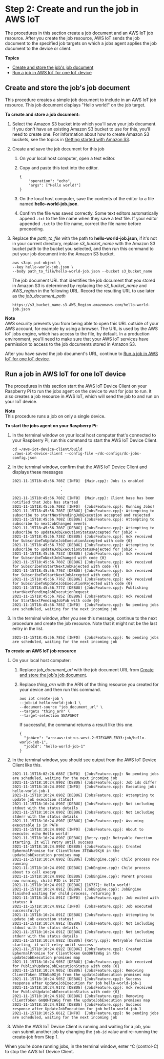 # Step 2: Create and run the job in AWS IoT<a name="iot-dc-runjobs-prepare-define"></a>

The procedures in this section create a job document and an AWS IoT job resource\. After you create the job resource, AWS IoT sends the job document to the specified job targets on which a jobs agent applies the job document to the device or client\.

**Topics**
+ [Create and store the job's job document](#iot-dc-runjobs-prepare-define-jobdoc)
+ [Run a job in AWS IoT for one IoT device](#iot-dc-runjobs-prepare-define-job)

## Create and store the job's job document<a name="iot-dc-runjobs-prepare-define-jobdoc"></a>

This procedure creates a simple job document to include in an AWS IoT job resource\. This job document displays "Hello world\!" on the job target\.

**To create and store a job document:**

1. Select the Amazon S3 bucket into which you'll save your job document\. If you don't have an existing Amazon S3 bucket to use for this, you'll need to create one\. For information about how to create Amazon S3 buckets, see the topics in [Getting started with Amazon S3](https://docs.aws.amazon.com/AmazonS3/latest/userguide/GetStartedWithS3.html)\.

1. Create and save the job document for this job

   1. On your local host computer, open a text editor\.

   1. Copy and paste this text into the editor\.

      ```
      {
          "operation": "echo",
          "args": ["Hello world!"]
      }
      ```

   1. On the local host computer, save the contents of the editor to a file named **hello\-world\-job\.json**\.

   1. Confirm the file was saved correctly\. Some text editors automatically append `.txt` to the file name when they save a text file\. If your editor appended `.txt` to the file name, correct the file name before proceeding\.

1. Replace the *path\_to\_file* with the path to **hello\-world\-job\.json**, if it's not in your current directory, replace *s3\_bucket\_name* with the Amazon S3 bucket path to the bucket you selected, and then run this command to put your job document into the Amazon S3 bucket\.

   ```
   aws s3api put-object \
   --key hello-world-job.json \
   --body path_to_file/hello-world-job.json --bucket s3_bucket_name
   ```

   The job document URL that identifies the job document that you stored in Amazon S3 is determined by replacing the *s3\_bucket\_name* and *AWS\_region* in the following URL\. Record the resulting URL to use later as the *job\_document\_path*

   ```
   https://s3_bucket_name.s3.AWS_Region.amazonaws.com/hello-world-job.json
   ```
**Note**  
AWS security prevents you from being able to open this URL outside of your AWS account, for example by using a browser\. The URL is used by the AWS IoT jobs engine, which has access to the file, by default\. In a production environment, you'll need to make sure that your AWS IoT services have permission to access to the job documents stored in Amazon S3\.

After you have saved the job document's URL, continue to [Run a job in AWS IoT for one IoT device](#iot-dc-runjobs-prepare-define-job)\.

## Run a job in AWS IoT for one IoT device<a name="iot-dc-runjobs-prepare-define-job"></a>

The procedures in this section start the AWS IoT Device Client on your Raspberry Pi to run the jobs agent on the device to wait for jobs to run\. It also creates a job resource in AWS IoT, which will send the job to and run on your IoT device\.

**Note**  
This procedure runs a job on only a single device\.

**To start the jobs agent on your Raspberry Pi:**

1. In the terminal window on your local host computer that's connected to your Raspberry Pi, run this command to start the AWS IoT Device Client\.

   ```
   cd ~/aws-iot-device-client/build
   ./aws-iot-device-client --config-file ~/dc-configs/dc-jobs-config.json
   ```

1. In the terminal window, confirm that the AWS IoT Device Client and displays these messages

   ```
   2021-11-15T18:45:56.708Z [INFO]  {Main.cpp}: Jobs is enabled
                         .
                         .
                         .
   2021-11-15T18:45:56.708Z [INFO]  {Main.cpp}: Client base has been notified that Jobs has started
   2021-11-15T18:45:56.708Z [INFO]  {JobsFeature.cpp}: Running Jobs!
   2021-11-15T18:45:56.708Z [DEBUG] {JobsFeature.cpp}: Attempting to subscribe to startNextPendingJobExecution accepted and rejected
   2021-11-15T18:45:56.708Z [DEBUG] {JobsFeature.cpp}: Attempting to subscribe to nextJobChanged events
   2021-11-15T18:45:56.708Z [DEBUG] {JobsFeature.cpp}: Attempting to subscribe to updateJobExecutionStatusAccepted for jobId +
   2021-11-15T18:45:56.738Z [DEBUG] {JobsFeature.cpp}: Ack received for SubscribeToUpdateJobExecutionAccepted with code {0}
   2021-11-15T18:45:56.739Z [DEBUG] {JobsFeature.cpp}: Attempting to subscribe to updateJobExecutionStatusRejected for jobId +
   2021-11-15T18:45:56.753Z [DEBUG] {JobsFeature.cpp}: Ack received for SubscribeToNextJobChanged with code {0}
   2021-11-15T18:45:56.760Z [DEBUG] {JobsFeature.cpp}: Ack received for SubscribeToStartNextJobRejected with code {0}
   2021-11-15T18:45:56.776Z [DEBUG] {JobsFeature.cpp}: Ack received for SubscribeToStartNextJobAccepted with code {0}
   2021-11-15T18:45:56.776Z [DEBUG] {JobsFeature.cpp}: Ack received for SubscribeToUpdateJobExecutionRejected with code {0}
   2021-11-15T18:45:56.777Z [DEBUG] {JobsFeature.cpp}: Publishing startNextPendingJobExecutionRequest
   2021-11-15T18:45:56.785Z [DEBUG] {JobsFeature.cpp}: Ack received for StartNextPendingJobPub with code {0}
   2021-11-15T18:45:56.785Z [INFO]  {JobsFeature.cpp}: No pending jobs are scheduled, waiting for the next incoming job
   ```

1. In the terminal window, after you see this message, continue to the next procedure and create the job resource\. Note that it might not be the last entry in the list\.

   ```
   2021-11-15T18:45:56.785Z [INFO]  {JobsFeature.cpp}: No pending jobs are scheduled, waiting for the next incoming job
   ```

**To create an AWS IoT job resource**

1. On your local host computer:

   1. Replace *job\_document\_url* with the job document URL from [Create and store the job's job document](#iot-dc-runjobs-prepare-define-jobdoc)\.

   1. Replace *thing\_arn* with the ARN of the thing resource you created for your device and then run this command\.

      ```
      aws iot create-job \
      --job-id hello-world-job-1 \
      --document-source "job_document_url" \
      --targets "thing_arn" \
      --target-selection SNAPSHOT
      ```

      If successful, the command returns a result like this one\.

      ```
      {
        "jobArn": "arn:aws:iot:us-west-2:57EXAMPLE833:job/hello-world-job-1",
        "jobId": "hello-world-job-1"
      }
      ```

1. In the terminal window, you should see output from the AWS IoT Device Client like this\.

   ```
   2021-11-15T18:02:26.688Z [INFO]  {JobsFeature.cpp}: No pending jobs are scheduled, waiting for the next incoming job
   2021-11-15T18:10:24.890Z [DEBUG] {JobsFeature.cpp}: Job ids differ
   2021-11-15T18:10:24.890Z [INFO]  {JobsFeature.cpp}: Executing job: hello-world-job-1
   2021-11-15T18:10:24.890Z [DEBUG] {JobsFeature.cpp}: Attempting to update job execution status!
   2021-11-15T18:10:24.890Z [DEBUG] {JobsFeature.cpp}: Not including stdout with the status details
   2021-11-15T18:10:24.890Z [DEBUG] {JobsFeature.cpp}: Not including stderr with the status details
   2021-11-15T18:10:24.890Z [DEBUG] {JobsFeature.cpp}: Assuming executable is in PATH
   2021-11-15T18:10:24.890Z [INFO]  {JobsFeature.cpp}: About to execute: echo Hello world!
   2021-11-15T18:10:24.890Z [DEBUG] {Retry.cpp}: Retryable function starting, it will retry until success
   2021-11-15T18:10:24.890Z [DEBUG] {JobsFeature.cpp}: Created EphermalPromise for ClientToken 3TEWba9Xj6 in the updateJobExecution promises map
   2021-11-15T18:10:24.890Z [DEBUG] {JobEngine.cpp}: Child process now running
   2021-11-15T18:10:24.890Z [DEBUG] {JobEngine.cpp}: Child process about to call execvp
   2021-11-15T18:10:24.890Z [DEBUG] {JobEngine.cpp}: Parent process now running, child PID is 16737
   2021-11-15T18:10:24.891Z [DEBUG] {16737}: Hello world!
   2021-11-15T18:10:24.891Z [DEBUG] {JobEngine.cpp}: JobEngine finished waiting for child process, returning 0
   2021-11-15T18:10:24.891Z [INFO]  {JobsFeature.cpp}: Job exited with status: 0
   2021-11-15T18:10:24.891Z [INFO]  {JobsFeature.cpp}: Job executed successfully!
   2021-11-15T18:10:24.891Z [DEBUG] {JobsFeature.cpp}: Attempting to update job execution status!
   2021-11-15T18:10:24.891Z [DEBUG] {JobsFeature.cpp}: Not including stdout with the status details
   2021-11-15T18:10:24.891Z [DEBUG] {JobsFeature.cpp}: Not including stderr with the status details
   2021-11-15T18:10:24.892Z [DEBUG] {Retry.cpp}: Retryable function starting, it will retry until success
   2021-11-15T18:10:24.892Z [DEBUG] {JobsFeature.cpp}: Created EphermalPromise for ClientToken GmQ0HTzWGg in the updateJobExecution promises map
   2021-11-15T18:10:24.905Z [DEBUG] {JobsFeature.cpp}: Ack received for PublishUpdateJobExecutionStatus with code {0}
   2021-11-15T18:10:24.905Z [DEBUG] {JobsFeature.cpp}: Removing ClientToken 3TEWba9Xj6 from the updateJobExecution promises map
   2021-11-15T18:10:24.905Z [DEBUG] {JobsFeature.cpp}: Success response after UpdateJobExecution for job hello-world-job-1
   2021-11-15T18:10:24.917Z [DEBUG] {JobsFeature.cpp}: Ack received for PublishUpdateJobExecutionStatus with code {0}
   2021-11-15T18:10:24.918Z [DEBUG] {JobsFeature.cpp}: Removing ClientToken GmQ0HTzWGg from the updateJobExecution promises map
   2021-11-15T18:10:24.918Z [DEBUG] {JobsFeature.cpp}: Success response after UpdateJobExecution for job hello-world-job-1
   2021-11-15T18:10:25.861Z [INFO]  {JobsFeature.cpp}: No pending jobs are scheduled, waiting for the next incoming job
   ```

1. While the AWS IoT Device Client is running and waiting for a job, you can submit another job by changing the `job-id` value and re\-running the create\-job from Step 1\.

When you’re done running jobs, in the terminal window, enter ^C \(control\-C\) to stop the AWS IoT Device Client\.